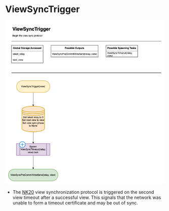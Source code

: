 # ViewSyncTrigger

![ViewSyncTrigger](/docs/diagrams/images/HotShotFlow-ViewSyncTrigger.drawio.png "ViewSyncTrigger")

* The [NK20](https://arxiv.org/pdf/2002.07539.pdf) view synchronization protocol is triggered on the second view timeout after a successful view.  This signals that the network was unable to form a timeout certificate and may be out of sync.  
